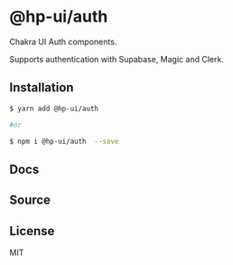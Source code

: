 # @hp-ui/auth

Chakra UI Auth components.

Supports authentication with Supabase, Magic and Clerk.

## Installation

```sh
$ yarn add @hp-ui/auth

#or

$ npm i @hp-ui/auth  --save
```

## Docs



## Source



## License

MIT 

